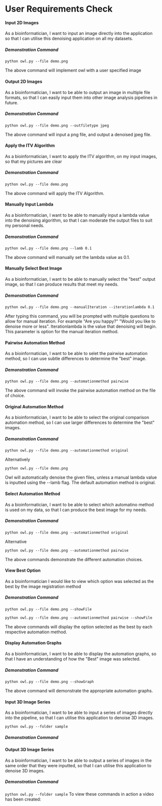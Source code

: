 # User Requirements Check 

#### Input 2D Images

As a bioinformatician, I want to input an image directly into the application so that I can utilise this denoising application on all my datasets.   

##### Demonstration Command

`python owl.py --file demo.png`  

The above command will implement owl with a user specified image   

#### Output 2D Images 

As a bioinformatician, I want to be able to output an image in multiple file formats, so that I can easily input them into other image analysis pipelines in future. 

##### Demonstration Command 
`python owl.py --file demo.png --outfiletype jpeg`   

The above command will input a png file, and output a denoised jpeg file. 

#### Apply the ITV Algorithm 

As a bioinformatician, I want to apply the ITV algorithm, on my input images, so that my pictures are clear 

##### Demonstration Command
 `python owl.py --file demo.png`  
 
 The above command will apply the ITV Algorithm. 

#### Manually Input Lambda 

As a bioinformatician, I want to be able to manually input a lambda value into the denoising algorithm, so that I can moderate the output files to suit my personal needs. 

##### Demonstration Command 
`python owl.py --file demo.png --lamb 0.1` 

The above command will manually set the lambda value as 0.1. 

#### Manually Select Best Image 
As a bioinformatician, I want to be able to manually select the "best" output image, so that I can produce results that meet my needs. 

##### Demonstration Command
`python owl.py --file demo.png --manualIteration --iterationlambda 0.1`

After typing this command, you will be prompted with multiple questions to allow for manual iteration. For example "Are you happy?" "Would you like to denoise more or less". Iterationlambda is the value that denoising will begin. This parameter is option for the manual iteration method.  


#### Pairwise Automation Method 
As a bioinformatician, I want to be able to selet the pairwise automation method, so I can use subtle differences to determine the "best" image. 

##### Demonstration Command 
`python owl.py --file demo.png --automationmethod pairwise`

The above command will invoke the pairwise automation method on the file of choice.

#### Original Automation Method
As a bioinformatician, I want to be able to select the original comparison automation method, so I can use larger differences to determine the "best" images. 

##### Demonstration Command
`python owl.py --file demo.png --automationmethod original`

Alternatively 

`python owl.py --file demo.png` 

Owl will automatically denoise the given files, unless a manual lambda value is inputted using the --lamb flag. The default automation method is original. 


#### Select Automation Method
As a bioinformatician, I want to be able to select which automatino method is used on my data, so that I can produce the best image for my needs. 

##### Demonstration Command

`python owl.py --file demo.png --automationmethod original`

Alternative   

`python owl.py --file demo.png --automationmethod pairwise`  

The above commands demonstrate the different automation choices. 

#### View Best Option 

As a bioinformatician I would like to view which option was selected as the best by the image registration method   

##### Demonstration Command

`python owl.py --file demo.png --showFile`  

`python owl.py --file demo.png --automationmethod pairwise --showFile` 
 
The above commands will display the option selected as the best by each respective automation method. 

#### Display Automation Graphs 
As a bioinformatician, I want to be able to display the automation graphs, so that I have an understanding of how the "Best" image was selected. 

##### Demonstration Command 

`python owl.py --file demo.png --showGraph`

The above command will demonstrate the appropriate automation graphs. 

#### Input 3D Image Series 
As a bioinformatician, I want to be able to input a series of images directly into the pipeline, so that I can utilise this application to denoise 3D images.

`python owl.py --folder sample`

##### Demonstration Command 

#### Output 3D Image Series 
As a bioinformatician, I want to be able to output a series of images in the same order that they were inputted, so that I can utilise this application to denoise 3D images.

##### Demonstration Command 
`python owl.py --folder sample` 
To view these commands in action a video has been created: 


